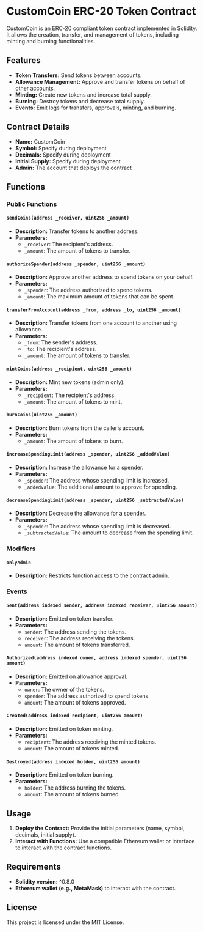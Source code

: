 # CustomCoin ERC-20 Token Contract

CustomCoin is an ERC-20 compliant token contract implemented in Solidity. It allows the creation, transfer, and management of tokens, including minting and burning functionalities.

## Features

- **Token Transfers:** Send tokens between accounts.
- **Allowance Management:** Approve and transfer tokens on behalf of other accounts.
- **Minting:** Create new tokens and increase total supply.
- **Burning:** Destroy tokens and decrease total supply.
- **Events:** Emit logs for transfers, approvals, minting, and burning.

## Contract Details

- **Name:** CustomCoin
- **Symbol:** Specify during deployment
- **Decimals:** Specify during deployment
- **Initial Supply:** Specify during deployment
- **Admin:** The account that deploys the contract

## Functions

### Public Functions

#### `sendCoins(address _receiver, uint256 _amount)`
- **Description:** Transfer tokens to another address.
- **Parameters:**
  - `_receiver`: The recipient's address.
  - `_amount`: The amount of tokens to transfer.

#### `authorizeSpender(address _spender, uint256 _amount)`
- **Description:** Approve another address to spend tokens on your behalf.
- **Parameters:**
  - `_spender`: The address authorized to spend tokens.
  - `_amount`: The maximum amount of tokens that can be spent.

#### `transferFromAccount(address _from, address _to, uint256 _amount)`
- **Description:** Transfer tokens from one account to another using allowance.
- **Parameters:**
  - `_from`: The sender's address.
  - `_to`: The recipient's address.
  - `_amount`: The amount of tokens to transfer.

#### `mintCoins(address _recipient, uint256 _amount)`
- **Description:** Mint new tokens (admin only).
- **Parameters:**
  - `_recipient`: The recipient's address.
  - `_amount`: The amount of tokens to mint.

#### `burnCoins(uint256 _amount)`
- **Description:** Burn tokens from the caller’s account.
- **Parameters:**
  - `_amount`: The amount of tokens to burn.

#### `increaseSpendingLimit(address _spender, uint256 _addedValue)`
- **Description:** Increase the allowance for a spender.
- **Parameters:**
  - `_spender`: The address whose spending limit is increased.
  - `_addedValue`: The additional amount to approve for spending.

#### `decreaseSpendingLimit(address _spender, uint256 _subtractedValue)`
- **Description:** Decrease the allowance for a spender.
- **Parameters:**
  - `_spender`: The address whose spending limit is decreased.
  - `_subtractedValue`: The amount to decrease from the spending limit.

### Modifiers

#### `onlyAdmin`
- **Description:** Restricts function access to the contract admin.

### Events

#### `Sent(address indexed sender, address indexed receiver, uint256 amount)`
- **Description:** Emitted on token transfer.
- **Parameters:**
  - `sender`: The address sending the tokens.
  - `receiver`: The address receiving the tokens.
  - `amount`: The amount of tokens transferred.

#### `Authorized(address indexed owner, address indexed spender, uint256 amount)`
- **Description:** Emitted on allowance approval.
- **Parameters:**
  - `owner`: The owner of the tokens.
  - `spender`: The address authorized to spend tokens.
  - `amount`: The amount of tokens approved.

#### `Created(address indexed recipient, uint256 amount)`
- **Description:** Emitted on token minting.
- **Parameters:**
  - `recipient`: The address receiving the minted tokens.
  - `amount`: The amount of tokens minted.

#### `Destroyed(address indexed holder, uint256 amount)`
- **Description:** Emitted on token burning.
- **Parameters:**
  - `holder`: The address burning the tokens.
  - `amount`: The amount of tokens burned.

## Usage

1. **Deploy the Contract:** Provide the initial parameters (name, symbol, decimals, initial supply).
2. **Interact with Functions:** Use a compatible Ethereum wallet or interface to interact with the contract functions.

## Requirements

- **Solidity version:** ^0.8.0
- **Ethereum wallet (e.g., MetaMask)** to interact with the contract.

## License

This project is licensed under the MIT License.
